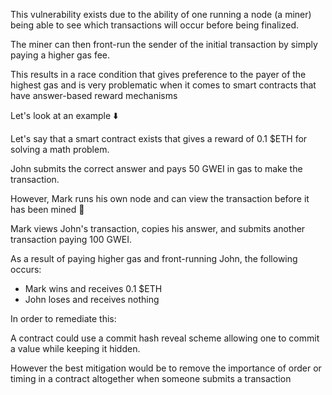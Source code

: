 This vulnerability exists due to the ability of one running a node (a miner) being able to see which transactions will occur before being finalized. 

The miner can then front-run the sender of the initial transaction by simply paying a higher gas fee.

This results in a race condition that gives preference to the payer of the highest gas and is very problematic when it comes to smart contracts that have answer-based reward mechanisms

Let's look at an example ⬇️

Let's say that a smart contract exists that gives a reward of 0.1 $ETH for solving a math problem.

John submits the correct answer and pays 50 GWEI in gas to make the transaction.

However, Mark runs his own node and can view the transaction before it has been mined 👀

Mark views John's transaction, copies his answer, and submits another transaction paying 100 GWEI.

As a result of paying higher gas and front-running John, the following occurs:

- Mark wins and receives 0.1 $ETH
- John loses and receives nothing

In order to remediate this:

A contract could use a commit hash reveal scheme allowing one to commit a value while keeping it hidden.

However the best mitigation would be to remove the importance of order or timing in a contract altogether when someone submits a transaction
